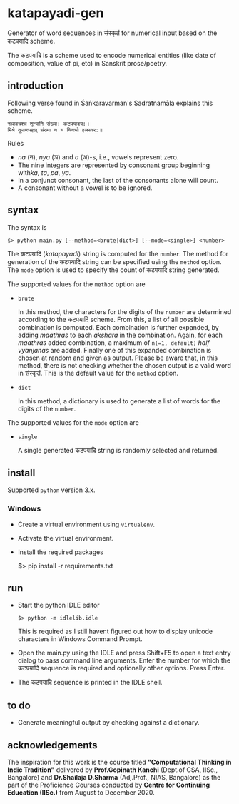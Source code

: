 # katapayadi-gen
Generator of word sequences in संस्कृतं for numerical input based on the कटपयादि scheme.

The कटपयादि is a scheme used to encode numerical entities (like date of composition, value of pi, etc)
in Sanskrit prose/poetry.

## introduction

Following verse found in Śaṅkaravarman's Sadratnamāla explains this scheme. 

    नञावचश्च शून्यानि संख्या: कटपयादय:। 
    मिश्रे तूपान्त्यहल् संख्या न च चिन्त्यो हलस्वर:॥
	
Rules 

  - *na* (न), *nya* (ञ) and *a* (अ)-s, i.e., vowels represent zero. 
  - The nine integers are represented by consonant group beginning with*ka*, *ṭa*, *pa*, *ya*. 
  - In a conjunct consonant, the last of the consonants alone will count. 
  - A consonant without a vowel is to be ignored.

## syntax

The syntax is
  
    $> python main.py [--method=<brute|dict>] [--mode=<single>] <number>
		
The कटपयादि (*katapayadi*) string is computed for the `number`. The method for generation of the 
कटपयादि string can be specified using the `method` option. The `mode` option is used to specify
the count of कटपयादि string generated. 

The supported values for the `method` option are
	
  - `brute`
  
    In this method, the characters for the digits of the `number` are determined 
	according to the कटपयादि scheme. From this, a list of all possible combination is
	computed. Each combination is further expanded, by adding *maathras* to each *akshara*
	in the combination. Again, for each *maathras* added combination, a maximum of 
	`n(=1, default)` *half vyanjanas* are added. Finally one of this expanded combination
	is chosen at random and given as output. Please be aware that, in this method,
	there is not checking whether the chosen output is a valid word in संस्कृतं. This is the
	default value for the `method` option.
	
  - `dict`
  
    In this method, a dictionary is used to generate a list of words for the digits 
    of the `number`.	
    
The supported values for the `mode` option are 

  - `single`
  
    A single generated कटपयादि string is randomly selected and returned.

## install

Supported `python` version 3.x.

### Windows 

  - Create a virtual environment using `virtualenv`.
  - Activate the virtual environment.
  - Install the required packages
  
      $> pip install -r requirements.txt

## run

  - Start the python IDLE editor
  
        $> python -m idlelib.idle
	  
	This is required as I still havent figured out how to display unicode characters in
	Windows Command Prompt.    
	  
  - Open the main.py using the IDLE and press Shift+F5 to open a 
    text entry dialog to pass command line arguments. Enter the number for which the 
	कटपयादि sequence is required and optionally other options. Press Enter.
	
  - The कटपयादि sequence is printed in the IDLE shell.
  

## to do

  - Generate meaningful output by checking against a dictionary.
  
  
## acknowledgements

The inspiration for this work is the course titled **"Computational Thinking in Indic Tradition"**
delivered by **Prof.Gopinath Kanchi** (Dept.of CSA, IISc., Bangalore) and **Dr.Shailaja D.Sharma** (Adj.Prof., NIAS, Bangalore)
as the part of the Proficience Courses conducted by **Centre for Continuing Education (IISc.)** from August to December 2020.
